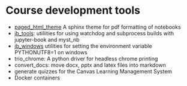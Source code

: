# Course development tools

* [paged_html_theme](https://github.com/eoas-ubc/paged_html_theme)
  A sphinx theme for pdf formatting of notebooks
* [jb_tools](https://github.com/eoas-ubc/jb_tools):
  utiliities for using watchdog and subprocess builds with jupyter-book and myst_nb
* [jb_windows](https://github.com/eoas-ubc/jb_windows)
  utilities for setting the environment variable PYTHONUTF8=1 on windows
* trio_chrome:  A python driver for headless chrome printing
* convert_docs:  move docx, pptx and latex files into markdown
* generate quizzes for the Canvas Learning Management System
* Docker containers
